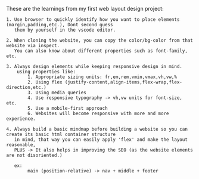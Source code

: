 These are the learnings from my first web layout design project:

    1. Use browser to quickly identify how you want to place elements (margin,padding,etc.), Dont second guess
       them by yourself in the vscode editor.
    
    2. When cloning the website, you can copy the color/bg-color from that website via inspect.
       You can also know about different properties such as font-family, etc.
    
    3. Always design elements while keeping responsive design in mind.
        using properties like:
            1. Appropriate sizing units: fr,em,rem,vmin,vmax,vh,vw,%
            2. Using flex (justify-content,align-items,flex-wrap,flex-direction,etc.)
            3. Using media queries
            4. Use responsive typography -> vh,vw units for font-size, etc.
            5. Use a mobile-first approach
            6. Websites will become responsive with more and more experience.
    
    4. Always build a basic mindmap before building a website so you can create its basic html container structure 
       in mind, that way you can easily apply 'flex' and make the layout reasonable, 
       PLUS -> It also helps in improving the SEO (as the website elements are not disoriented.)

       ex:
            main (position-relative) -> nav + middle + footer  

    